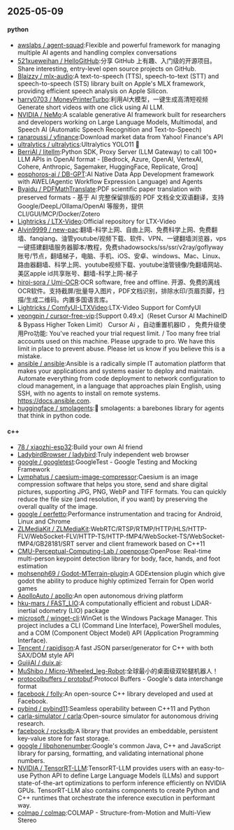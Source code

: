 ## 2025-05-09

#### python
* [awslabs / agent-squad](https://github.com/awslabs/agent-squad):Flexible and powerful framework for managing multiple AI agents and handling complex conversations
* [521xueweihan / HelloGitHub](https://github.com/521xueweihan/HelloGitHub):分享 GitHub 上有趣、入门级的开源项目。Share interesting, entry-level open source projects on GitHub.
* [Blaizzy / mlx-audio](https://github.com/Blaizzy/mlx-audio):A text-to-speech (TTS), speech-to-text (STT) and speech-to-speech (STS) library built on Apple's MLX framework, providing efficient speech analysis on Apple Silicon.
* [harry0703 / MoneyPrinterTurbo](https://github.com/harry0703/MoneyPrinterTurbo):利用AI大模型，一键生成高清短视频 Generate short videos with one click using AI LLM.
* [NVIDIA / NeMo](https://github.com/NVIDIA/NeMo):A scalable generative AI framework built for researchers and developers working on Large Language Models, Multimodal, and Speech AI (Automatic Speech Recognition and Text-to-Speech)
* [ranaroussi / yfinance](https://github.com/ranaroussi/yfinance):Download market data from Yahoo! Finance's API
* [ultralytics / ultralytics](https://github.com/ultralytics/ultralytics):Ultralytics YOLO11 🚀
* [BerriAI / litellm](https://github.com/BerriAI/litellm):Python SDK, Proxy Server (LLM Gateway) to call 100+ LLM APIs in OpenAI format - [Bedrock, Azure, OpenAI, VertexAI, Cohere, Anthropic, Sagemaker, HuggingFace, Replicate, Groq]
* [eosphoros-ai / DB-GPT](https://github.com/eosphoros-ai/DB-GPT):AI Native Data App Development framework with AWEL(Agentic Workflow Expression Language) and Agents
* [Byaidu / PDFMathTranslate](https://github.com/Byaidu/PDFMathTranslate):PDF scientific paper translation with preserved formats - 基于 AI 完整保留排版的 PDF 文档全文双语翻译，支持 Google/DeepL/Ollama/OpenAI 等服务，提供 CLI/GUI/MCP/Docker/Zotero
* [Lightricks / LTX-Video](https://github.com/Lightricks/LTX-Video):Official repository for LTX-Video
* [Alvin9999 / new-pac](https://github.com/Alvin9999/new-pac):翻墙-科学上网、自由上网、免费科学上网、免费翻墙、fanqiang、油管youtube/视频下载、软件、VPN、一键翻墙浏览器，vps一键搭建翻墙服务器脚本/教程，免费shadowsocks/ss/ssr/v2ray/goflyway账号/节点，翻墙梯子，电脑、手机、iOS、安卓、windows、Mac、Linux、路由器翻墙、科学上网、youtube视频下载、youtube油管镜像/免翻墙网站、美区apple id共享账号、翻墙-科学上网-梯子
* [hiroi-sora / Umi-OCR](https://github.com/hiroi-sora/Umi-OCR):OCR software, free and offline. 开源、免费的离线OCR软件。支持截屏/批量导入图片，PDF文档识别，排除水印/页眉页脚，扫描/生成二维码。内置多国语言库。
* [Lightricks / ComfyUI-LTXVideo](https://github.com/Lightricks/ComfyUI-LTXVideo):LTX-Video Support for ComfyUI
* [yeongpin / cursor-free-vip](https://github.com/yeongpin/cursor-free-vip):[Support 0.49.x]（Reset Cursor AI MachineID & Bypass Higher Token Limit） Cursor Ai ，自动重置机器ID ， 免费升级使用Pro功能: You've reached your trial request limit. / Too many free trial accounts used on this machine. Please upgrade to pro. We have this limit in place to prevent abuse. Please let us know if you believe this is a mistake.
* [ansible / ansible](https://github.com/ansible/ansible):Ansible is a radically simple IT automation platform that makes your applications and systems easier to deploy and maintain. Automate everything from code deployment to network configuration to cloud management, in a language that approaches plain English, using SSH, with no agents to install on remote systems. https://docs.ansible.com.
* [huggingface / smolagents](https://github.com/huggingface/smolagents):🤗 smolagents: a barebones library for agents that think in python code.

#### c++
* [78 / xiaozhi-esp32](https://github.com/78/xiaozhi-esp32):Build your own AI friend
* [LadybirdBrowser / ladybird](https://github.com/LadybirdBrowser/ladybird):Truly independent web browser
* [google / googletest](https://github.com/google/googletest):GoogleTest - Google Testing and Mocking Framework
* [Lymphatus / caesium-image-compressor](https://github.com/Lymphatus/caesium-image-compressor):Caesium is an image compression software that helps you store, send and share digital pictures, supporting JPG, PNG, WebP and TIFF formats. You can quickly reduce the file size (and resolution, if you want) by preserving the overall quality of the image.
* [google / perfetto](https://github.com/google/perfetto):Performance instrumentation and tracing for Android, Linux and Chrome
* [ZLMediaKit / ZLMediaKit](https://github.com/ZLMediaKit/ZLMediaKit):WebRTC/RTSP/RTMP/HTTP/HLS/HTTP-FLV/WebSocket-FLV/HTTP-TS/HTTP-fMP4/WebSocket-TS/WebSocket-fMP4/GB28181/SRT server and client framework based on C++11
* [CMU-Perceptual-Computing-Lab / openpose](https://github.com/CMU-Perceptual-Computing-Lab/openpose):OpenPose: Real-time multi-person keypoint detection library for body, face, hands, and foot estimation
* [mohsenph69 / Godot-MTerrain-plugin](https://github.com/mohsenph69/Godot-MTerrain-plugin):A GDExtension plugin which give godot the ability to produce highly optimized Terrain for Open world games
* [ApolloAuto / apollo](https://github.com/ApolloAuto/apollo):An open autonomous driving platform
* [hku-mars / FAST_LIO](https://github.com/hku-mars/FAST_LIO):A computationally efficient and robust LiDAR-inertial odometry (LIO) package
* [microsoft / winget-cli](https://github.com/microsoft/winget-cli):WinGet is the Windows Package Manager. This project includes a CLI (Command Line Interface), PowerShell modules, and a COM (Component Object Model) API (Application Programming Interface).
* [Tencent / rapidjson](https://github.com/Tencent/rapidjson):A fast JSON parser/generator for C++ with both SAX/DOM style API
* [GuijiAI / duix.ai](https://github.com/GuijiAI/duix.ai):
* [MuShibo / Micro-Wheeled_leg-Robot](https://github.com/MuShibo/Micro-Wheeled_leg-Robot):全球最小的桌面级双轮腿机器人！
* [protocolbuffers / protobuf](https://github.com/protocolbuffers/protobuf):Protocol Buffers - Google's data interchange format
* [facebook / folly](https://github.com/facebook/folly):An open-source C++ library developed and used at Facebook.
* [pybind / pybind11](https://github.com/pybind/pybind11):Seamless operability between C++11 and Python
* [carla-simulator / carla](https://github.com/carla-simulator/carla):Open-source simulator for autonomous driving research.
* [facebook / rocksdb](https://github.com/facebook/rocksdb):A library that provides an embeddable, persistent key-value store for fast storage.
* [google / libphonenumber](https://github.com/google/libphonenumber):Google's common Java, C++ and JavaScript library for parsing, formatting, and validating international phone numbers.
* [NVIDIA / TensorRT-LLM](https://github.com/NVIDIA/TensorRT-LLM):TensorRT-LLM provides users with an easy-to-use Python API to define Large Language Models (LLMs) and support state-of-the-art optimizations to perform inference efficiently on NVIDIA GPUs. TensorRT-LLM also contains components to create Python and C++ runtimes that orchestrate the inference execution in performant way.
* [colmap / colmap](https://github.com/colmap/colmap):COLMAP - Structure-from-Motion and Multi-View Stereo
